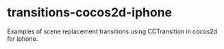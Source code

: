 transitions-cocos2d-iphone
==========================

Examples of scene replacement transitions using CCTransition in cocos2d for iphone.
